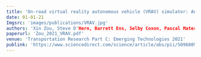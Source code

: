 ```yaml
---
title: 'On-road virtual reality autonomous vehicle (VRAV) simulator: An empirical study on user experience'
date: 01-01-21
Imgsrc: 'images/publications/VRAV.jpg'
authors: 'Xin Zou, Steve O'Hern, Barrett Ens, Selby Coxon, Pascal Mater, Raymond Chow, Michael Neylan, Hai L Vu'
paperurl: 'Zou_2021_VRAV.pdf'
venue: 'Transportation Research Part C: Emerging Technologies 2021'
publink: 'https://www.sciencedirect.com/science/article/abs/pii/S0968090X2100111X'
---
```

